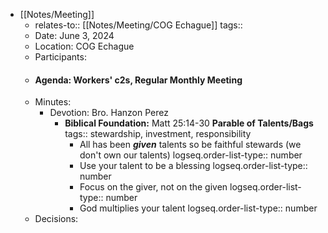 - [[Notes/Meeting]]
	- relates-to:: [[Notes/Meeting/COG Echague]] 
	  tags::
	- Date: June 3, 2024
	- Location: COG Echague
	- Participants:
	- #### Agenda: Workers' c2s, Regular Monthly Meeting
	- Minutes:
		- Devotion: Bro. Hanzon Perez
			- **Biblical Foundation:** Matt 25:14-30 **Parable of Talents/Bags**
			  tags:: stewardship, investment, responsibility
				- All has been ***given*** talents so be faithful stewards (we don't own our talents)
				  logseq.order-list-type:: number
				- Use your talent to be a blessing
				  logseq.order-list-type:: number
				- Focus on the giver, not on the given
				  logseq.order-list-type:: number
				- God multiplies your talent
				  logseq.order-list-type:: number
	- Decisions: